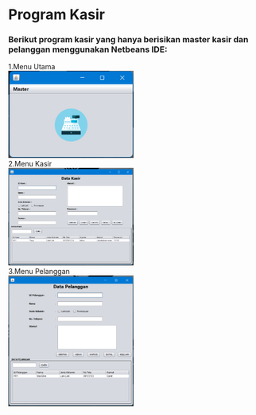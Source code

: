 # Program Kasir
### Berikut program kasir yang hanya berisikan master kasir dan pelanggan menggunakan Netbeans IDE:
1.Menu Utama <br>
<img src="tutorial/menu_utama.png" width="50%"></img><br>
2.Menu Kasir<br>
<img src="tutorial/master_kasir.png" width="50%"></img><br>
3.Menu Pelanggan<br>
<img src="tutorial/master_pelanggan.png" width="50%"></img><br>

